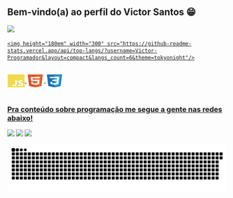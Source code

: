 ## Bem-vindo(a) ao perfil do Victor Santos 😁

 <div>
   <a href="https://github.com/Victor-Programador">
   <img height="180em" src="https://github-readme-stats.vercel.app/api?username=Victor-Programador&show_icons=true&theme=tokyonight&include_all_commits=true&count_private=true"/>
   
    <img height="180em" width="300" src="https://github-readme-stats.vercel.app/api/top-langs/?username=Victor-Programador&layout=compact&langs_count=6&theme=tokyonight"/>
   
    

</div>
<div style="display: inline_block"><br>
  <img align="center" alt="Js" height="30" width="40" src="https://raw.githubusercontent.com/devicons/devicon/master/icons/javascript/javascript-plain.svg">
  <img align="center" alt="HTML" height="30" width="40" src="https://raw.githubusercontent.com/devicons/devicon/master/icons/html5/html5-original.svg">
  <img align="center" alt="CSS" height="30" width="40" src="https://raw.githubusercontent.com/devicons/devicon/master/icons/css3/css3-original.svg">
</div>
 
 <br>
 
  ### Pra conteúdo sobre programação me segue a gente nas redes abaixo!
 
<div> 
  <a href="https://www.instagram.com/victorhugoo_0_0/" target="_blank"><img src="https://img.shields.io/badge/-Instagram-%23E4405F?style=for-the-badge&logo=instagram&logoColor=white" target="_blank"></a> 
  <a href = "victor:vitthugo1234@gmail.com"><img src="https://img.shields.io/badge/-Gmail-%23333?style=for-the-badge&logo=gmail&logoColor=white" target="_blank"></a>
  <a href="https://www.linkedin.com/in/victor-hugo-rocha-santos-7483b3191" target="_blank"><img src="https://img.shields.io/badge/-LinkedIn-%230077B5?style=for-the-badge&logo=linkedin&logoColor=white" target="_blank"></a> 
 
  ![Snake animation](https://github.com/Victor-Programador/Victor-Programador/blob/output/github-contribution-grid-snake.svg)

</div>
